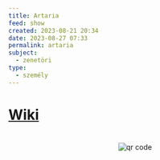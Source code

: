 ```yaml
---
title: Artaria
feed: show
created: 2023-08-21 20:34
date: 2023-08-27 07:33
permalink: artaria
subject:
  - zenetöri
type:
  - személy
---
```

#
# [Wiki](https://www.wikiwand.com/en/Artaria)



#
<p style="text-align: center;"><img src="https://chart.googleapis.com/chart?cht=qr&chl=https://notes.andrasdenes.com/artaria&chs=180x180&choe=UTF-8&chld=L|2" alt="qr code"></p>


